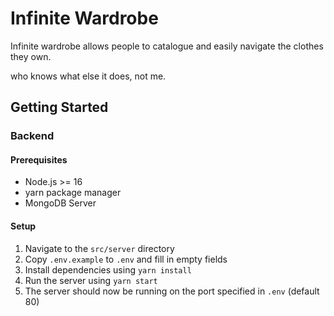 # Infinite Wardrobe

Infinite wardrobe allows people to catalogue and easily navigate the clothes they own.

who knows what else it does, not me.

## Getting Started

### Backend

#### Prerequisites
- Node.js >= 16
- yarn package manager
- MongoDB Server

#### Setup
1. Navigate to the `src/server` directory
2. Copy `.env.example` to `.env` and fill in empty fields
3. Install dependencies using `yarn install`
4. Run the server using `yarn start`
5. The server should now be running on the port specified in `.env` (default 80)